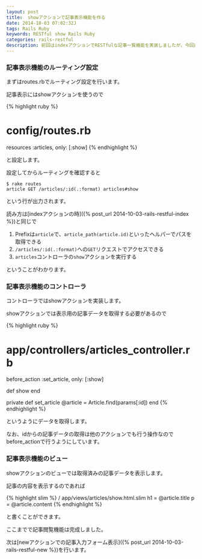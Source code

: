 ```yaml
---
layout: post
title:  showアクションで記事表示機能を作る
date: 2014-10-03 07:02:32J
tags: Rails Ruby
keywords: RESTful show Rails Ruby
categories: rails-restful
description: 前回はindexアクションでRESTfulな記事一覧機能を実装しましたが、今回はshowアクションで各記事の表示を行います。
---
```




### 記事表示機能のルーティング設定

まずはroutes.rbでルーティング設定を行います。

記事表示にはshowアクションを使うので

{% highlight ruby %}
# config/routes.rb
resources :articles, only: [:show]
{% endhighlight %}

と設定します。

設定してからルーティングを確認すると

    $ rake routes
    article GET /articles/:id(.:format) articles#show

という行が出力されます。

読み方は[indexアクションの時]({% post_url 2014-10-03-rails-restful-index %})と同じで

1. Prefixは`article`で、`article_path(article.id)`といったヘルパーでパスを取得できる
2. `/articles/:id(.:format)`への`GET`リクエストでアクセスできる
3. `articles`コントローラの`show`アクションを実行する

ということがわかります。

### 記事表示機能のコントローラ

コントローラではshowアクションを実装します。

showアクションでは表示用の記事データを取得する必要があるので

{% highlight ruby %}
# app/controllers/articles_controller.rb
before_action :set_article, only: [:show]

def show
end

private
  def set_article
    @article = Article.find(params[:id])
  end
{% endhighlight %}

というようにデータを取得します。

なお、idからの記事データの取得は他のアクションでも行う操作なのでbefore_actionで行うようにしています。

### 記事表示機能のビュー

showアクションのビューでは取得済みの記事データを表示します。

記事の内容を表示するのであれば

{% highlight slim %}
/ app/views/articles/show.html.slim
h1 = @article.title
p = @article.content
{% endhighlight %}

と書くことができます。

ここまでで記事閲覧機能は完成しました。

次は[newアクションでの記事入力フォーム表示]({% post_url 2014-10-03-rails-restful-new %})を行います。
